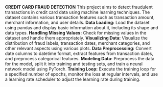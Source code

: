 **CREDIT CARD FRAUD DETECTION**
This project aims to detect fraudulent transactions in credit card data using machine learning techniques. The dataset contains various transaction features such as transaction amount, merchant information, and user details.
**Data Loading:** Load the dataset using pandas and display basic information about it, including its shape and data types.
**Handling Missing Values:** Check for missing values in the dataset and handle them appropriately.
**Visualizing Data:** Visualize the distribution of fraud labels, transaction dates, merchant categories, and other relevant aspects using various plots.
**Data Preprocessing:** Convert date columns to datetime format, extract features from transaction dates, and preprocess categorical features.
**Modeling Data:** Preprocess the data for the model, split it into training and testing sets, and train a neural network model using PyTorch.
**Training Loop:** Execute the training loop for a specified number of epochs, monitor the loss at regular intervals, and use a learning rate scheduler to adjust the learning rate during training.
